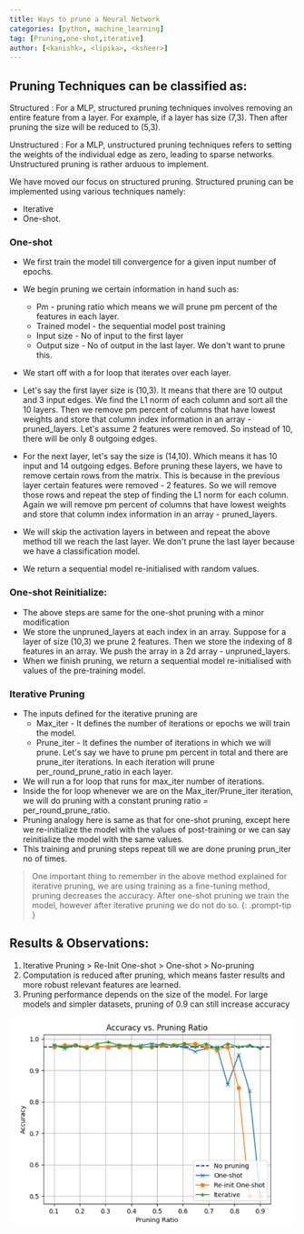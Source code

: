 ```yaml
---
title: Ways to prune a Neural Network
categories: [python, machine_learning]
tag: [Pruning,one-shot,iterative]
author: [<kanishk>, <lipika>, <ksheer>]
---
```


## Pruning Techniques can be classified as:

Structured
: For a MLP, structured pruning techniques involves removing an entire feature from a layer. For example, if a layer has size (7,3). Then after pruning the size will be reduced to (5,3). 

Unstructured
: For a MLP, unstructured pruning techniques refers to setting the weights of the individual edge as zero, leading to sparse networks. Unstructured pruning is rather arduous to implement. 

We have moved our focus on structured pruning. Structured pruning can be implemented using various techniques namely: 
* Iterative
* One-shot.

### One-shot
* We first train the model till convergence for a given input number of epochs.
* We  begin pruning we certain information in hand such as:
	* Pm - pruning ratio which means we will prune pm percent of the features in each layer. 
	* Trained model - the sequential model post training
	* Input size - No of input to the first layer
	* Output size - No of output in the last layer. We don't want to prune this.

* We start off with a for loop that iterates over each layer. 
* Let's say the first layer size is (10,3). It means that there are 10 output and 3 input edges. We find the L1 norm of each column and sort all the 10 layers. Then we remove pm percent of columns that have lowest weights and store that column index information in an array - pruned_layers. Let's assume 2 features were removed. So instead of 10, there will be only 8 outgoing edges.
* For the next layer, let's say the size is (14,10). Which means it has 10 input and 14 outgoing edges. Before pruning these layers, we have to remove certain rows from the matrix. This is because in the previous layer certain features were removed - 2 features. So we will remove those rows and repeat the step of finding the L1 norm for each column. Again we will remove pm percent of columns that have lowest weights and store that column index information in an array - pruned_layers.
* We will skip the activation layers in between and repeat the above method till we reach the last layer. We don't prune the last layer because we have a classification model.
* We return a sequential model re-initialised with random values.

### One-shot Reinitialize:
* The above steps are same for the one-shot pruning with a minor modification
* We store the unpruned_layers at each index in an array. Suppose for a layer of size (10,3) we prune 2 features. Then we store the indexing of 8 features in an array. We push the array in a 2d array - unpruned_layers.
* When we finish pruning, we return a sequential model re-initialised with values of the pre-training model. 

### Iterative Pruning
* The inputs defined for the iterative pruning are 
	* Max_iter - It defines the number of iterations or epochs we will train the model.
	* Prune_iter - It defines the number of iterations in which we will prune. Let's say we have to prune pm percent in total and there are prune_iter iterations. In each iteration will prune per_round_prune_ratio in each layer.
* We will run a for loop that runs for max_iter number of iterations.
* Inside the for loop whenever we are on the Max_iter/Prune_iter iteration, we will do pruning with a constant pruning ratio = per_round_prune_ratio.
* Pruning analogy here is same as that for one-shot pruning, except here we re-initialize the model with the values of post-training or we can say reinitialize the model with the same values.
* This training and pruning steps repeat till we are done pruning prun_iter no of times.


> One important thing to remember in the above method explained for iterative pruning, we are using training as a fine-tuning method, pruning decreases the accuracy. After one-shot pruning we train the model, however after iterative pruning we do not do so.
{: .prompt-tip }

## Results & Observations: 
1. Iterative Pruning > Re-Init One-shot > One-shot > No-pruning
2. Computation is reduced after pruning, which means faster results and more robust relevant features are learned.
3. Pruning performance depends on the size of the model. For large models and simpler datasets, pruning of 0.9 can still increase accuracy

![Pruning](/assets/images/pruning-types_accuracy_v_prune_ratio.png)